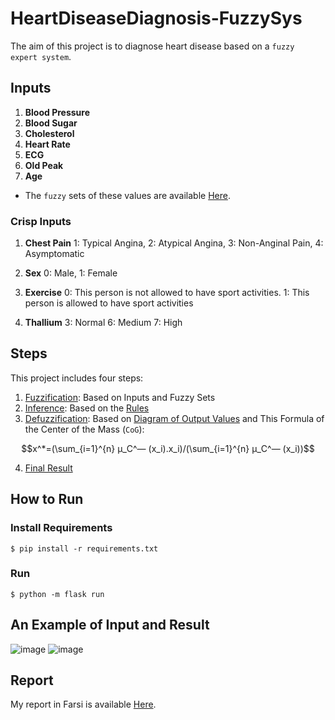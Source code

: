 # HeartDiseaseDiagnosis-FuzzySys
The aim of this project is to diagnose heart disease based on a `fuzzy expert system`.
## Inputs
1. **Blood Pressure**
2. **Blood Sugar**
3. **Cholesterol**
4. **Heart Rate**
5. **ECG**
6. **Old Peak**
7. **Age**
- The `fuzzy` sets of these values are available [Here](https://github.com/tanya-jp/HeartDiseaseDiagnosis-FuzzySys/tree/main/fuzzy%20sets).

### Crisp Inputs
1. **Chest Pain**
1: Typical Angina, 2: Atypical Angina, 3: Non-Anginal Pain, 4: Asymptomatic

2. **Sex**
0: Male, 1: Female

3. **Exercise**
0: This person is not allowed to have sport activities. 1: This person is allowed to have sport activities
4. **Thallium**
3: Normal 6: Medium 7: High

## Steps
This project includes four steps:
1. [Fuzzification](https://github.com/tanya-jp/HeartDiseaseDiagnosis-FuzzySys/blob/main/fuzzification.py): Based on Inputs and Fuzzy Sets
2. [Inference](https://github.com/tanya-jp/HeartDiseaseDiagnosis-FuzzySys/blob/main/inference.py): Based on the [Rules](https://github.com/tanya-jp/HeartDiseaseDiagnosis-FuzzySys/blob/main/rules.fcl)
3. [Defuzzification](https://github.com/tanya-jp/HeartDiseaseDiagnosis-FuzzySys/blob/main/defuzzification.py): Based on [Diagram of Output Values](https://github.com/tanya-jp/HeartDiseaseDiagnosis-FuzzySys/blob/main/fuzzy%20sets/sickness.JPG) and This Formula of the Center of the Mass (`CoG`):

$$x^*=(\sum_{i=1}^{n} μ_C^― (x_i).x_i)/(\sum_{i=1}^{n} μ_C^― (x_i))$$

4. [Final Result](https://github.com/tanya-jp/HeartDiseaseDiagnosis-FuzzySys/blob/main/final_result.py)

## How to Run
### Install Requirements
    $ pip install -r requirements.txt
### Run
    $ python -m flask run
## An Example of Input and Result
![image](https://user-images.githubusercontent.com/72709191/196000393-6a60aad1-5ee6-4dc6-a423-c7b443770dfd.png)
![image](https://user-images.githubusercontent.com/72709191/196000274-0abac9f5-3517-4b63-a897-5c3019289170.png)

## Report
My report in Farsi is available [Here](https://github.com/tanya-jp/HeartDiseaseDiagnosis-FuzzySys/blob/main/Report/Report.pdf).


